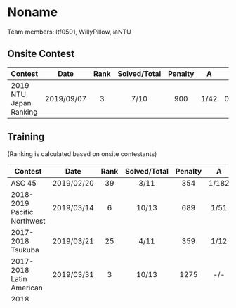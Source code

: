 Noname
================

Team members: ltf0501, WillyPillow, iaNTU

## Onsite Contest
| Contest                          | Date          | Rank | Solved/Total | Penalty | A | B | C | D | E | F | G | H | I | J | K | L | M |
|----------------------------------|:-------------:|:----:|:------------:|:-------:|:-:|:-:|:-:|:-:|:-:|:-:|:-:|:-:|:-:|:-:|:-:|:-:|:-:|
| 2019 NTU Japan Ranking                         | 2019/09/07          | 3 | 7/10 | 900 | 1/42 | 0/79 | 5/198 | 0/200 | 0/73 | 1/58 | 1/- | -/- | 0/110 | -/- | x | x | x |

## Training
(Ranking is calculated based on onsite contestants)

| Contest                          | Date          | Rank | Solved/Total | Penalty | A | B | C | D | E | F | G | H | I | J | K | L | M |
|----------------------------------|:-------------:|:----:|:------------:|:-------:|:-:|:-:|:-:|:-:|:-:|:-:|:-:|:-:|:-:|:-:|:-:|:-:|:-:|
| ASC 45                          | 2019/02/20          | 39 | 3/11 | 354 | 1/182 | 7/- | -/- | 3/57 | -/- | 1/75 | -/- | -/- | -/- | -/- | -/- | x | x |
| 2018-2019 Pacific Northwest                          | 2019/03/14          | 6 | 10/13 | 689 | 1/51 | 1/41 | 1/71 | 1/132 | -/- | 1/197 | 1/16 | 1/24 | 3/- | 1/6 | 1/117 | 1/44 | -/- |
| 2017-2018 Tsukuba                         | 2019/03/21          | 25 | 4/11 | 359 | 1/12 | 1/102 | 1/54 | -/- | 3/- | 3/- | -/- | -/- | 1/191 | -/- | -/- | x | x |
| 2017-2018 Latin American                          | 2019/03/31          | 3 | 10/13 | 1275 | -/- | 1/97 | 3/37 | -/- | 1/70 | 1/81 | 1/200 | 1/74 | 1/132 | 1/46 | 1/225 | 1/283 | 2/- |
| 2018 Chinese Multi                          | 2019/05/02          | 150 | 4/12 | 772 | 4/161 | 6/238 | -/- | 2/181 | 1/12 | -/- | -/- | -/- | -/- | 9/- | -/- | -/- | x |
| 2017 ECPC                          | 2019/05/05          | ? | 8/12 | 1188 | 3/129 | -/- | -/- | 2/244 | 1/282 | 1/181 | 4/65 | 2/- | -/- | 1/135 | 1/9 | 2/3 | x |
| 2017-2018 ECNA                          | 2019/05/16          | 6 | 8/10 | 811 | -/- | 1/252 | 1/14 | 1/46 | 1/85 | 1/112 | 1/42 | 1/20 | -/- | 7/120 | x | x | x |
| 2008-2009 NEERC South                          | 2019/05/30          | 6 | 6/11 | 743 | -/- | 1/217 | 3/54 | -/- | 3/189 | 1/25 | 1/25 | -/- | -/- | -/- | 1/153 | x | x |
| 2009-2010 NEERC South                          | 2019/06/02          | 4 | 8/11 | 1487 | 1/21 | 2/- | 5/234 | 6/256 | 1/- | 1/171 | 1/57 | 2/78 | -/- | 2/142 | 2/288 | x | x |
| 2010-2011 NEERC South                          | 2019/07/25          | 4 | 7/12 | 966 | -/- | 1/11 | 1/240 | 2/158 | 1/86 | 1/78 | 4/138 | -/- | -/- | 1/175 | -/- | -/- | x |
| 2019 NTU pre                          | 2019/08/11          | 7 | 7/11 | 588 | 1/9 | 0/- | 5/- | 6/- | 0/6 | 0/- | 2/45 | 0/38 | 0/21 | 0/111 | 4/218 | x | x |
| 2018-2019 Jakarta                          | 2019/08/31          | 4 | 9/12 | 857 | 1/21 | 0/- | 5/- | 0/57 | 1/- | 2/289 | 0/76 | 0/115 | 0/13 | 0/30 | 0/148 | 0/48 | x |
| 2018 Seoul                          | 2019/09/06          | 22 | 6/12 | 1097 | 1/129 | 0/- | 1/- | 0/5 | 1/- | 4/247 | 0/197 | 0/- | 0/- | 2/92 | 1/- | 1/267 | x |
| 2018 Yokohama                          | 2019/09/14          | 17 | 6/11 | 1046 | 0/15 | 2/81 | 2/106 | 1/279 | -/- | -/- | 2/161 | -/- | -/- | -/- | 2/224 | x | x |
| 2018 Nakhon                          | 2019/09/15          | 5 | 9/12 | 1251 | -/- | 4/- | 1/21 | 0/10 | 1/166 | 3/234 | 1/29 | 0/73 | -/- | 0/113 | 4/229 | 2/136 | x |
| 2017 Hualien                          | 2019/09/25          | 5 | 11/13 | 877 | 0/11 | 0/8 | 0/53 | 0/19 | 0/30 | -/- | 0/167 | 1/63 | 0/35 | -/- | 1/144 | 0/185 | 1/156 |

